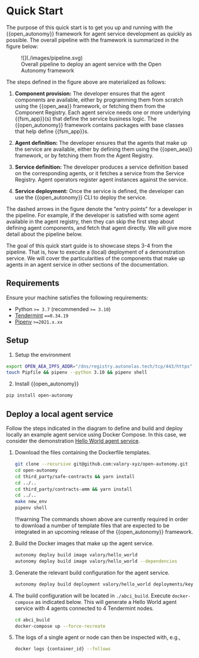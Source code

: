 # Quick Start

The purpose of this quick start is to get you up and running with the {{open_autonomy}} framework for agent service development as quickly as possible.
The overall pipeline with the framework is summarized in the figure below:

<figure markdown>
![](./images/pipeline.svg)
<figcaption>Overall pipeline to deploy an agent service with the Open Autonomy framework</figcaption>
</figure>

The steps defined in the figure above are materialized as follows:

1. **Component provision:** The developer ensures that the agent components are available, either by programming them from scratch using the {{open_aea}} framework, or fetching them from the Component Registry. Each agent service needs one or more underlying {{fsm_app}}(s) that define the service business logic. The {{open_autonomy}} framework contains packages with base classes that help define {{fsm_app}}s.

2. **Agent definition:** The developer ensures that the agents that make up the service are available, either by defining them  using the {{open_aea}} framework, or by fetching them from the Agent Registry.

3. **Service definition:** The developer produces a service definition based on the corresponding agents, or it fetches a service from the Service Registry. Agent operators register agent instances against the service.

4. **Service deployment:** Once the service is defined, the developer can use the {{open_autonomy}} CLI to deploy the service.

The dashed arrows in the figure denote the "entry points" for a developer in the pipeline. For example, if the developer is satisfied with some agent available in the agent registry, then they can skip the first step about defining agent components, and fetch that agent directly. We will give more detail about the pipeline below.

The goal of this quick start guide is to showcase steps 3-4 from the pipeline. That is, how to execute a (local) deployment of a demonstration service. We will cover the particularities of the components that make up agents in an agent service in other sections of the documentation.



## Requirements

Ensure your machine satisfies the following requirements:

- Python `>= 3.7` (recommended `>= 3.10`)
- [Tendermint](https://docs.tendermint.com/master/introduction/install.html) `==0.34.19`
- [Pipenv](https://pipenv.pypa.io/en/latest/install/) `>=2021.x.xx`

## Setup

1. Setup the environment
```bash
export OPEN_AEA_IPFS_ADDR="/dns/registry.autonolas.tech/tcp/443/https"
touch Pipfile && pipenv --python 3.10 && pipenv shell
```

2. Install {{open_autonomy}}
```bash
pip install open-autonomy
```

## Deploy a local agent service

Follow the steps indicated in the diagram to define and build and deploy locally an example agent service using Docker Compose.
In this case, we consider the demonstration [Hello World agent service](https://docs.autonolas.network/service_example/).


1. Download the files containing the Dockerfile templates.
    ```bash
    git clone --recursive git@github.com:valory-xyz/open-autonomy.git
    cd open-autonomy
    cd third_party/safe-contracts && yarn install
    cd ../..
    cd third_party/contracts-amm && yarn install
    cd ../..
    make new_env
    pipenv shell
    ```

    !!!warning
        The commands shown above are currently required in order to download a number of template files that are expected to be integrated in an upcoming release of the {{open_autonomy}} framework.

2. Build the Docker images that make up the agent service.
    ```bash
    autonomy deploy build image valory/hello_world
    autonomy deploy build image valory/hello_world --dependencies
    ```
3. Generate the relevant build configuration for the agent service.
    ```bash
    autonomy deploy build deployment valory/hello_world deployments/keys/hardhat_keys.json
    ```

4. The build configuration will be located in `./abci_build`. Execute `docker-compose` as indicated below.
   This will generate a Hello World agent service with 4 agents connected to 4 Tendermint nodes.
    ```bash
    cd abci_build
    docker-compose up --force-recreate
    ```

5. The logs of a single agent or node can then be inspected with, e.g.,
    ```bash
    docker logs {container_id} --follows
    ```
